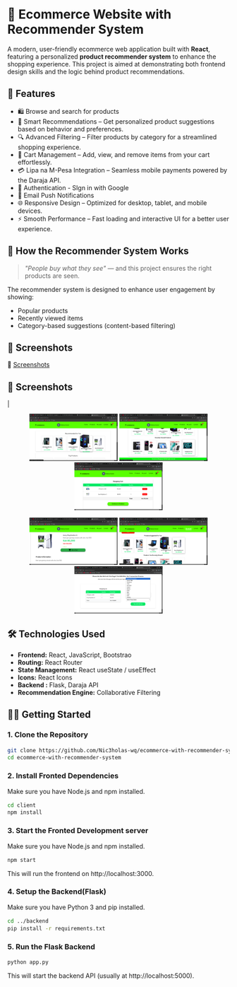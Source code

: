 # 🛒 Ecommerce Website with Recommender System

A modern, user-friendly ecommerce web application built with **React**, featuring a personalized **product recommender system** to enhance the shopping experience. This project is aimed at demonstrating both frontend design skills and the logic behind product recommendations.

## 🌟 Features

- 🛍️ Browse and search for products
- 🧠 Smart Recommendations – Get personalized product suggestions based on behavior and preferences.
- 🔍 Advanced Filtering – Filter products by category for a streamlined shopping experience.
- 🧾 Cart Management – Add, view, and remove items from your cart effortlessly.
- 💳 Lipa na M-Pesa Integration – Seamless mobile payments powered by the Daraja API.
- 🔐 Authentication - SIgn in with Google
- 📧 Email Push Notifications
- 🌐 Responsive Design – Optimized for desktop, tablet, and mobile devices.
- ⚡ Smooth Performance – Fast loading and interactive UI for a better user experience.

## 🧠 How the Recommender System Works

> _"People buy what they see"_ — and this project ensures the right products are seen.

The recommender system is designed to enhance user engagement by showing:
- Popular products
- Recently viewed items
- Category-based suggestions (content-based filtering)

## 🚀 Screenshots
📸 [Screenshots](./screenshots)

## 📸 Screenshots

|<p align="center">
  <img src="./screenshorts/home.png" width="200" />
  <img src="./screenshorts/recentlyviewed.png" width="200" />
  <img src="./screenshorts/cart.png" width="200" />
</p>

<p align="center">
  <img src="./screenshorts/productdetails.png" width="200" />
  <img src="./screenshorts/suggested.png" width="200" />
  <img src="./screenshorts/payment.png" width="200" />
</p>

## 🛠️ Technologies Used

- **Frontend:** React, JavaScript, Bootstrao
- **Routing:** React Router
- **State Management:** React useState / useEffect
- **Icons:** React Icons
- **Backend :** Flask, Daraja API
- **Recommendation Engine:** Collaborative Filtering

## 🧑‍💻 Getting Started

### 1. Clone the Repository

```bash
git clone https://github.com/Nic3holas-wq/ecommerce-with-recommender-system.git
cd ecommerce-with-recommender-system
```

### 2. Install Fronted Dependencies
Make sure you have Node.js and npm installed.

```bash
cd client
npm install
```
### 3. Start the Fronted Development server
Make sure you have Node.js and npm installed.

```bash
npm start
```
This will run the frontend on http://localhost:3000.

### 4. Setup the Backend(Flask)
Make sure you have Python 3 and pip installed.

```bash
cd ../backend
pip install -r requirements.txt
```

### 5. Run the Flask Backend
```bash
python app.py
```
This will start the backend API (usually at http://localhost:5000).
